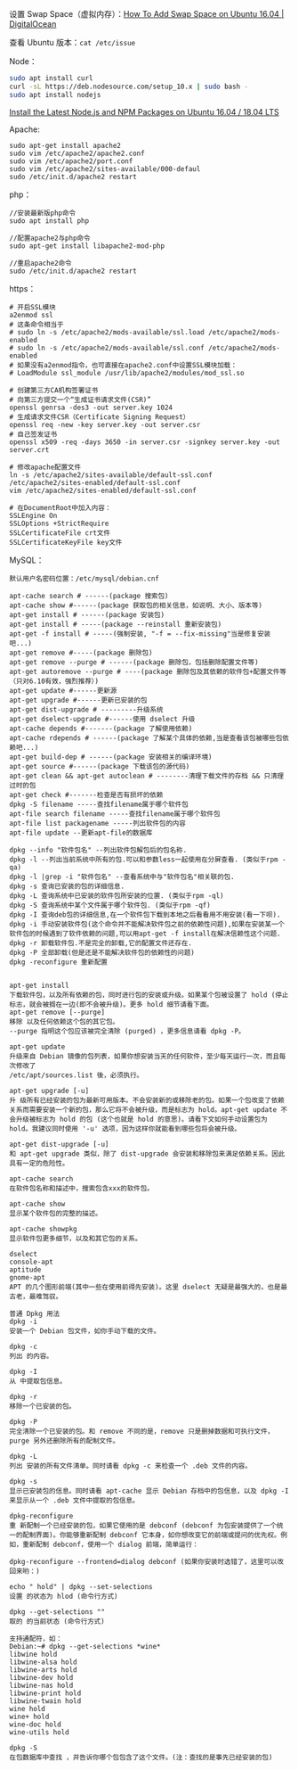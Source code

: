 设置 Swap Space（虚拟内存）：[How To Add Swap Space on Ubuntu 16.04 | DigitalOcean](https://www.digitalocean.com/community/tutorials/how-to-add-swap-space-on-ubuntu-16-04)

查看 Ubuntu 版本：`cat /etc/issue`

Node：

```bash
sudo apt install curl
curl -sL https://deb.nodesource.com/setup_10.x | sudo bash -
sudo apt install nodejs
```

[Install the Latest Node.js and NPM Packages on Ubuntu 16.04 / 18.04 LTS](https://websiteforstudents.com/install-the-latest-node-js-and-nmp-packages-on-ubuntu-16-04-18-04-lts/)

Apache:

    sudo apt-get install apache2
    sudo vim /etc/apache2/apache2.conf
    sudo vim /etc/apache2/port.conf
    sudo vim /etc/apache2/sites-available/000-defaul
    sudo /etc/init.d/apache2 restart

php：

    //安装最新版php命令
    sudo apt install php

    //配置apache2与php命令
    sudo apt-get install libapache2-mod-php

    //重启apache2命令
    sudo /etc/init.d/apache2 restart

https：

    # 开启SSL模块
    a2enmod ssl
    # 这条命令相当于
    # sudo ln -s /etc/apache2/mods-available/ssl.load /etc/apache2/mods-enabled
    # sudo ln -s /etc/apache2/mods-available/ssl.conf /etc/apache2/mods-enabled
    # 如果没有a2enmod指令，也可直接在apache2.conf中设置SSL模块加载：
    # LoadModule ssl_module /usr/lib/apache2/modules/mod_ssl.so

    # 创建第三方CA机构签署证书
    # 向第三方提交一个“生成证书请求文件(CSR)”
    openssl genrsa -des3 -out server.key 1024
    # 生成请求文件CSR（Certificate Signing Request）
    openssl req -new -key server.key -out server.csr
    # 自己签发证书
    openssl x509 -req -days 3650 -in server.csr -signkey server.key -out server.crt

    # 修改apache配置文件
    ln -s /etc/apache2/sites-available/default-ssl.conf /etc/apache2/sites-enabled/default-ssl.conf
    vim /etc/apache2/sites-enabled/default-ssl.conf

    # 在DocumentRoot中加入内容：
    SSLEngine On  
    SSLOptions +StrictRequire  
    SSLCertificateFile crt文件  
    SSLCertificateKeyFile key文件  

MySQL：

    默认用户名密码位置：/etc/mysql/debian.cnf

    apt-cache search # ------(package 搜索包)
    apt-cache show #------(package 获取包的相关信息，如说明、大小、版本等)
    apt-get install # ------(package 安装包)
    apt-get install # -----(package --reinstall 重新安装包)
    apt-get -f install # -----(强制安装, "-f = --fix-missing"当是修复安装吧...)
    apt-get remove #-----(package 删除包)
    apt-get remove --purge # ------(package 删除包，包括删除配置文件等)
    apt-get autoremove --purge # ----(package 删除包及其依赖的软件包+配置文件等（只对6.10有效，强烈推荐）)
    apt-get update #------更新源
    apt-get upgrade #------更新已安装的包
    apt-get dist-upgrade # ---------升级系统
    apt-get dselect-upgrade #------使用 dselect 升级
    apt-cache depends #-------(package 了解使用依赖)
    apt-cache rdepends # ------(package 了解某个具体的依赖,当是查看该包被哪些包依赖吧...)
    apt-get build-dep # ------(package 安装相关的编译环境)
    apt-get source #------(package 下载该包的源代码)
    apt-get clean && apt-get autoclean # --------清理下载文件的存档 && 只清理过时的包
    apt-get check #-------检查是否有损坏的依赖
    dpkg -S filename -----查找filename属于哪个软件包
    apt-file search filename -----查找filename属于哪个软件包
    apt-file list packagename -----列出软件包的内容
    apt-file update --更新apt-file的数据库

    dpkg --info "软件包名" --列出软件包解包后的包名称.
    dpkg -l --列出当前系统中所有的包.可以和参数less一起使用在分屏查看. (类似于rpm -qa)
    dpkg -l |grep -i "软件包名" --查看系统中与"软件包名"相关联的包.
    dpkg -s 查询已安装的包的详细信息.
    dpkg -L 查询系统中已安装的软件包所安装的位置. (类似于rpm -ql)
    dpkg -S 查询系统中某个文件属于哪个软件包. (类似于rpm -qf)
    dpkg -I 查询deb包的详细信息,在一个软件包下载到本地之后看看用不用安装(看一下呗).
    dpkg -i 手动安装软件包(这个命令并不能解决软件包之前的依赖性问题),如果在安装某一个软件包的时候遇到了软件依赖的问题,可以用apt-get -f install在解决信赖性这个问题.
    dpkg -r 卸载软件包.不是完全的卸载,它的配置文件还存在.
    dpkg -P 全部卸载(但是还是不能解决软件包的依赖性的问题)
    dpkg -reconfigure 重新配置


    apt-get install
    下载软件包，以及所有依赖的包，同时进行包的安装或升级。如果某个包被设置了 hold (停止标志，就会被搁在一边(即不会被升级)。更多 hold 细节请看下面。
    apt-get remove [--purge]
    移除 以及任何依赖这个包的其它包。
    --purge 指明这个包应该被完全清除 (purged) ，更多信息请看 dpkg -P。

    apt-get update
    升级来自 Debian 镜像的包列表，如果你想安装当天的任何软件，至少每天运行一次，而且每次修改了
    /etc/apt/sources.list 後，必须执行。

    apt-get upgrade [-u]
    升 级所有已经安装的包为最新可用版本。不会安装新的或移除老的包。如果一个包改变了依赖关系而需要安装一个新的包，那么它将不会被升级，而是标志为 hold。apt-get update 不会升级被标志为 hold 的包 (这个也就是 hold 的意思)。请看下文如何手动设置包为 hold。我建议同时使用 '-u' 选项，因为这样你就能看到哪些包将会被升级。

    apt-get dist-upgrade [-u]
    和 apt-get upgrade 类似，除了 dist-upgrade 会安装和移除包来满足依赖关系。因此具有一定的危险性。

    apt-cache search
    在软件包名称和描述中，搜索包含xxx的软件包。

    apt-cache show
    显示某个软件包的完整的描述。

    apt-cache showpkg
    显示软件包更多细节，以及和其它包的关系。

    dselect
    console-apt
    aptitude
    gnome-apt
    APT 的几个图形前端(其中一些在使用前得先安装)。这里 dselect 无疑是最强大的，也是最古老，最难驾驭。

    普通 Dpkg 用法
    dpkg -i
    安装一个 Debian 包文件，如你手动下载的文件。

    dpkg -c
    列出 的内容。

    dpkg -I
    从 中提取包信息。

    dpkg -r
    移除一个已安装的包。

    dpkg -P
    完全清除一个已安装的包。和 remove 不同的是，remove 只是删掉数据和可执行文件，purge 另外还删除所有的配制文件。

    dpkg -L
    列出 安装的所有文件清单。同时请看 dpkg -c 来检查一个 .deb 文件的内容。

    dpkg -s
    显示已安装包的信息。同时请看 apt-cache 显示 Debian 存档中的包信息，以及 dpkg -I 来显示从一个 .deb 文件中提取的包信息。

    dpkg-reconfigure
    重 新配制一个已经安装的包，如果它使用的是 debconf (debconf 为包安装提供了一个统一的配制界面)。你能够重新配制 debconf 它本身，如你想改变它的前端或提问的优先权。例如，重新配制 debconf，使用一个 dialog 前端，简单运行：

    dpkg-reconfigure --frontend=dialog debconf (如果你安装时选错了，这里可以改回来哟：)

    echo " hold" | dpkg --set-selections
    设置 的状态为 hlod (命令行方式)

    dpkg --get-selections ""
    取的 的当前状态 (命令行方式)

    支持通配符，如：
    Debian:~# dpkg --get-selections *wine*
    libwine hold
    libwine-alsa hold
    libwine-arts hold
    libwine-dev hold
    libwine-nas hold
    libwine-print hold
    libwine-twain hold
    wine hold
    wine+ hold
    wine-doc hold
    wine-utils hold

    dpkg -S
    在包数据库中查找 ，并告诉你哪个包包含了这个文件。(注：查找的是事先已经安装的包)
